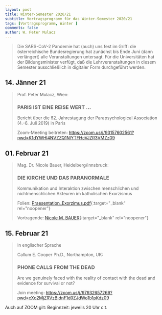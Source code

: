 ```yaml
---
layout: post
title: Winter-Semester 2020/21
subtitle: Vortragsprogramm für das Winter-Semester 2020/21
tags: [Vortragsprogramm, Winter ]
comments: false
author: W. Peter Mulacz
---
```


> Die SARS-CoV-2 Pandemie hat (auch) uns fest im Griff:  die österreichische Bundesregierung hat zunächst bis Ende Juni (dann verlängert) alle Veranstaltungen untersagt. Für die Universitäten hat der Bildungsminister verfügt, daß die Lehrveranstaltungen in diesem Semester ausschließlich in digitaler Form durchgeführt werden.


## 14. Jänner 21
> Prof. Peter Mulacz, Wien:
> ### PARIS IST EINE REISE WERT …
> Bericht über die 62. Jahrestagung der Parapsychological Association (4.–6. Juli 2019) in Paris
>
> Zoom-Meeting beitreten:
> https://zoom.us/j/93157602561?pwd=K1dYWHl4NVZZQ1NlYTFHcVJZR3VMZz09



## 01. Februar 21
> Mag. Dr. Nicole Bauer, Heidelberg/Innsbruck:
> ### DIE KIRCHE UND DAS PARANORMALE
> Kommunikation und Interaktion zwischen menschlichen und nichtmenschlichen Akteuren im katholischen Exorzismus
>
> Folien: [Praesentation_Exorzimus.pdf](../assets/resources/Praesentation_Exorzimus.pdf){:target="_blank" rel="noopener"}
> 
> Vortragende: [Nicole M. BAUER](https://nicole-bauer.at/){:target="_blank" rel="noopener"}






## 15. Februar 21
> In englischer Sprache
>
> Callum E. Cooper Ph.D., Northampton, UK:
> ### PHONE CALLS FROM THE DEAD
> Are we genuinely faced with the reality of contact with the dead and evidence for survival or not?
>
> Join meeting:
> https://zoom.us/j/97932657269?pwd=cXo2MjZRVzBidnF1d0ZJdWo1b1pKdz09



Auch auf ZOOM gilt:  Beginnzeit: jeweils 20 Uhr c.t.


